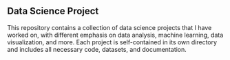 ## Data Science Project
This repository contains a collection of data science projects that I have worked on, with different emphasis on data analysis, machine learning, data visualization, and more. Each project is self-contained in its own directory and includes all necessary code, datasets, and documentation.
